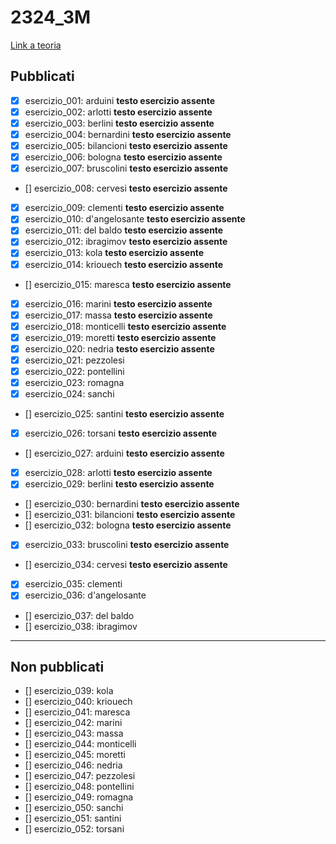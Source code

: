 # 2324_3M

[Link a teoria](https://github.com/angelogalantiscuola/IT)

## Pubblicati 

- [x] esercizio_001: arduini **testo esercizio assente**
- [x] esercizio_002: arlotti **testo esercizio assente**
- [x] esercizio_003: berlini **testo esercizio assente**
- [x] esercizio_004: bernardini **testo esercizio assente**
- [x] esercizio_005: bilancioni **testo esercizio assente**
- [x] esercizio_006: bologna **testo esercizio assente**
- [x] esercizio_007: bruscolini **testo esercizio assente**
- [] esercizio_008: cervesi **testo esercizio assente**
- [x] esercizio_009: clementi **testo esercizio assente**
- [x] esercizio_010: d'angelosante **testo esercizio assente**
- [x] esercizio_011: del baldo **testo esercizio assente**
- [x] esercizio_012: ibragimov **testo esercizio assente**
- [x] esercizio_013: kola **testo esercizio assente**
- [x] esercizio_014: kriouech **testo esercizio assente**
- [] esercizio_015: maresca **testo esercizio assente**
- [x] esercizio_016: marini **testo esercizio assente**
- [x] esercizio_017: massa **testo esercizio assente**
- [x] esercizio_018: monticelli **testo esercizio assente**
- [x] esercizio_019: moretti **testo esercizio assente**
- [x] esercizio_020: nedria **testo esercizio assente**
- [x] esercizio_021: pezzolesi
- [x] esercizio_022: pontellini
- [x] esercizio_023: romagna
- [x] esercizio_024: sanchi
- [] esercizio_025: santini **testo esercizio assente**
- [x] esercizio_026: torsani **testo esercizio assente**
- [] esercizio_027: arduini **testo esercizio assente**
- [x] esercizio_028: arlotti **testo esercizio assente**
- [x] esercizio_029: berlini **testo esercizio assente**
- [] esercizio_030: bernardini **testo esercizio assente**
- [] esercizio_031: bilancioni **testo esercizio assente**
- [] esercizio_032: bologna **testo esercizio assente**
- [x] esercizio_033: bruscolini **testo esercizio assente**
- [] esercizio_034: cervesi **testo esercizio assente**
- [x] esercizio_035: clementi
- [x] esercizio_036: d'angelosante
- [] esercizio_037: del baldo
- [] esercizio_038: ibragimov

---

## Non pubblicati 

- [] esercizio_039: kola
- [] esercizio_040: kriouech
- [] esercizio_041: maresca
- [] esercizio_042: marini
- [] esercizio_043: massa
- [] esercizio_044: monticelli
- [] esercizio_045: moretti
- [] esercizio_046: nedria
- [] esercizio_047: pezzolesi
- [] esercizio_048: pontellini
- [] esercizio_049: romagna
- [] esercizio_050: sanchi
- [] esercizio_051: santini
- [] esercizio_052: torsani